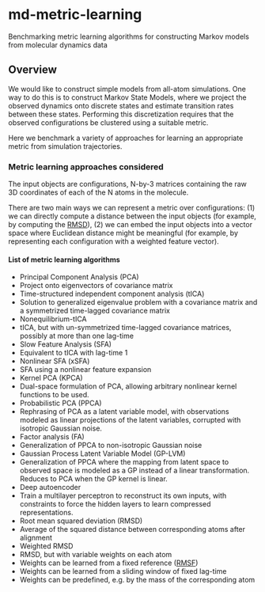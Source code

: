 # md-metric-learning
Benchmarking metric learning algorithms for constructing Markov models from molecular dynamics data

## Overview
We would like to construct simple models from all-atom simulations. One way to do this is to construct Markov State Models, where we project the observed dynamics onto discrete states and estimate transition rates between these states. Performing this discretization requires that the observed configurations be clustered using a suitable metric.

Here we benchmark a variety of approaches for learning an appropriate metric from simulation trajectories.

### Metric learning approaches considered
The input objects are configurations, N-by-3 matrices containing the raw 3D coordinates of each of the N atoms in the molecule.

There are two main ways we can represent a metric over configurations: (1) we can directly compute a distance between the input objects (for example, by computing the [RMSD](https://en.wikipedia.org/wiki/Root-mean-square_deviation_of_atomic_positions)), (2) we can embed the input objects into a vector space where Euclidean distance might be meaningful (for example, by representing each configuration with a weighted feature vector).

#### List of metric learning algorithms
- Principal Component Analysis (PCA)
 - Project onto eigenvectors of covariance matrix
- Time-structured independent component analysis (tICA)
 - Solution to generalized eigenvalue problem with a covariance matrix and a symmetrized time-lagged covariance matrix
- Nonequilibrium-tICA
 - tICA, but with un-symmetrized time-lagged covariance matrices, possibly at more than one lag-time
- Slow Feature Analysis (SFA)
 - Equivalent to tICA with lag-time 1
- Nonlinear SFA (xSFA)
 - SFA using a nonlinear feature expansion
- Kernel PCA (KPCA)
 - Dual-space formulation of PCA, allowing arbitrary nonlinear kernel functions to be used.
- Probabilistic PCA (PPCA)
 - Rephrasing of PCA as a latent variable model, with observations modeled as linear projections of the latent variables, corrupted with isotropic Gaussian noise.
- Factor analysis (FA)
 - Generalization of PPCA to non-isotropic Gaussian noise
- Gaussian Process Latent Variable Model (GP-LVM)
 - Generalization of PPCA where the mapping from latent space to observed space is modeled as a GP instead of a linear transformation. Reduces to PCA when the GP kernel is linear.
- Deep autoencoder
 - Train a multilayer perceptron to reconstruct its own inputs, with constraints to force the hidden layers to learn compressed representations.
- Root mean squared deviation (RMSD)
 - Average of the squared distance between corresponding atoms after alignment
- Weighted RMSD
 - RMSD, but with variable weights on each atom
 - Weights can be learned from a fixed reference ([RMSF](https://en.wikipedia.org/wiki/Root_mean_square_fluctuation))
 - Weights can be learned from a sliding window of fixed lag-time
 - Weights can be predefined, e.g. by the mass of the corresponding atom
